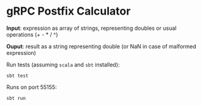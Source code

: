 # gRPC Postfix Calculator

**Input**: expression as array of strings, representing doubles or usual operations (+ - * / ^)

**Ouput**: result as a string representing double (or NaN in case of malformed expression)


Run tests (assuming `scala` and `sbt` installed):
```
sbt test
```

Runs on port 55155:
```
sbt run
```
